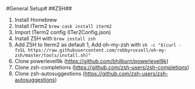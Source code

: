 #General Setup#
##ZSH##
1. Install Homebrew
1. Install ITerm2 ```brew cask install iterm2```
1. Import ITerm2 config (ITer2Config.json)
1. Install ZSH with ```brew install zsh```
1. Add ZSH to Iterm2 as default
1, Add oh-my-zsh with ```sh -c "$(curl -fsSL https://raw.githubusercontent.com/robbyrussell/oh-my-zsh/master/tools/install.sh)"```
1. Clone powerlevel9k (https://github.com/bhilburn/powerlevel9k)
1. Clone zsh-completions (https://github.com/zsh-users/zsh-completions)
1. Clone zsh-autosuggestions (https://github.com/zsh-users/zsh-autosuggestions)
